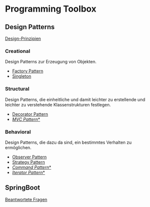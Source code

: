 # Programming Toolbox

## Design Patterns

[Design-Prinzipien](dp/prinzipien/)

### Creational

Design Patterns zur Erzeugung von Objekten.

- [Factory Pattern](dp/factory/)
- [Singleton](dp/singleton/)

### Structural

Design Patterns, die einheitliche und damit leichter zu erstellende und leichter zu verstehende Klassenstrukturen festlegen.


- [Decorator Pattern](dp/decorator/)
- [*MVC Pattern*\*](dp/mvc/)

### Behavioral

Design Patterns, die dazu da sind, ein bestimmtes Verhalten zu ermöglichen.

- [Observer Pattern](dp/observer/)
- [Strategy Pattern](dp/strategy/)
- [*Command Pattern*\*](dp/command/)
- [*Iterator Pattern*\*](dp/iterator/)



## SpringBoot

[Beantwortete Fragen](springboot/README.md)